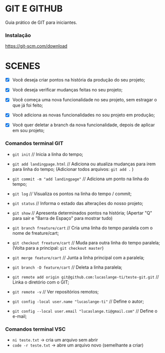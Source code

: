 # GIT E GITHUB

Guia prático de GIT para iniciantes.

### Instalação

https://git-scm.com/download

# SCENES

- [X] Você deseja criar pontos na história da produção do seu projeto;
- [X] Você deseja verificar mudanças feitas no seu projeto;

- [X] Você começa uma nova funcionalidade no seu projeto, sem estragar o que já foi feito;
- [X] Você adiciona as novas funcionalidades no sou projeto em produção;
- [X] Você quer deletar a branch da nova funcionalidade, depois de aplicar em sou projeto;


### Comandos terminal GIT

- `git init` // Inicia a linha do tempo;
- `git add landingpage.html` // Adiciona ou atualiza mudanças para irem para linha do tempo; (Adicionar todos arquivos: `git add .` )
- `git commit -m "add landingpage"` // Adiciona um ponto na linha do tempo;
- `git log` // Visualiza os pontos na linha do tempo / commit;
- `git status` // Informa o estado das alterações do nosso projeto;
- `git show` // Apresenta determinados pontos na história; (Apertar "Q" para sair e "Barra de Espaço" para mostrar tudo)
- `git branch freature/cart` // Cria uma linha do tempo paralela com o nome de freature/cart;
- `git checkout freature/cart` // Muda para outra linha do tempo paralela; (Volta para a principal: `git checkout master`)
- `git merge feature/cart` // Junta a linha principal com a paralela;
- `git branch -D feature/cart` // Deleta a linha paralela;
- `git remote add origin git@github.com:lucaslange-ti/teste-git.git` // Linka o diretório com o GIT;
- `git remote -v` // Ver repositórios remotos;



- `git config -local user.name "lucaslange-ti"` // Define o autor;
- `git config --local user.email "lucaslange.ti@gmail.com"` // Define o e-mail;

### Comandos terminal VSC

- `ni teste.txt` -> cria um arquivo sem abrir
- `code -r teste.txt` -> abre um arquivo novo (semelhante a criar)